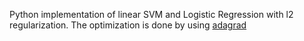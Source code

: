 Python implementation of linear SVM and Logistic Regression with l2 regularization.
The optimization is done by using [adagrad](https://en.wikipedia.org/wiki/Stochastic_gradient_descent#AdaGrad) 
